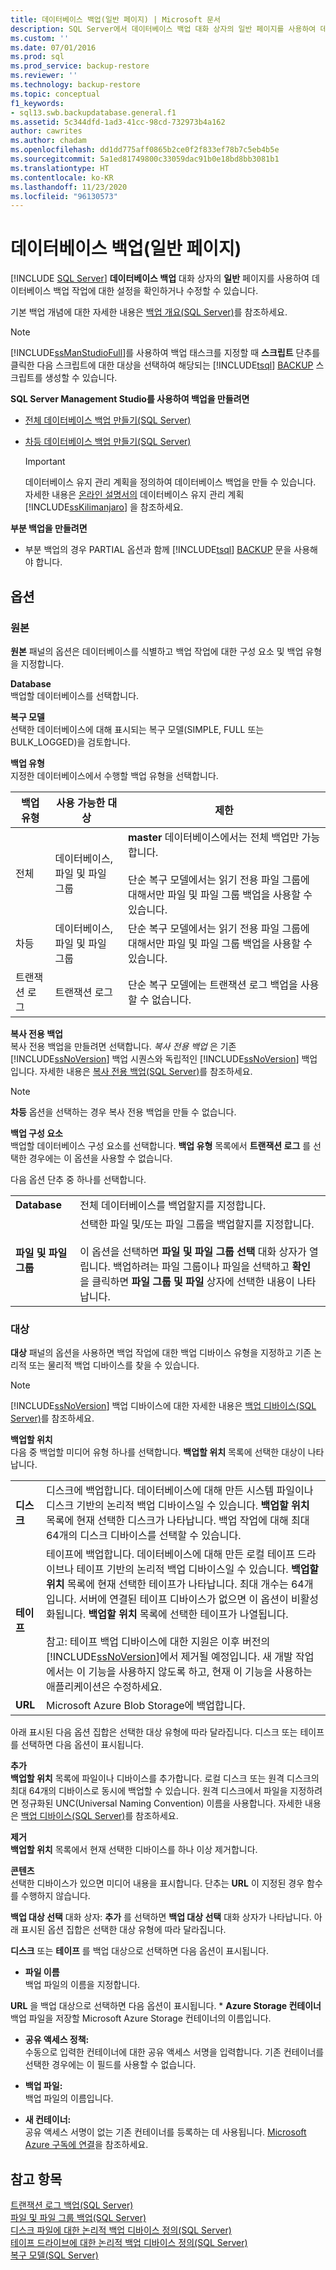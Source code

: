 ```yaml
---
title: 데이터베이스 백업(일반 페이지) | Microsoft 문서
description: SQL Server에서 데이터베이스 백업 대화 상자의 일반 페이지를 사용하여 데이터베이스 백업 작업의 원본 및 대상 설정을 확인하거나 수정할 수 있습니다.
ms.custom: ''
ms.date: 07/01/2016
ms.prod: sql
ms.prod_service: backup-restore
ms.reviewer: ''
ms.technology: backup-restore
ms.topic: conceptual
f1_keywords:
- sql13.swb.backupdatabase.general.f1
ms.assetid: 5c344dfd-1ad3-41cc-98cd-732973b4a162
author: cawrites
ms.author: chadam
ms.openlocfilehash: dd1dd775aff0865b2ce0f2f833ef78b7c5eb4b5e
ms.sourcegitcommit: 5a1ed81749800c33059dac91b0e18bd8bb3081b1
ms.translationtype: HT
ms.contentlocale: ko-KR
ms.lasthandoff: 11/23/2020
ms.locfileid: "96130573"
---
```

# <a name="back-up-database-general-page"></a>데이터베이스 백업(일반 페이지)
 [!INCLUDE [SQL Server](../../includes/applies-to-version/sqlserver.md)]
  **데이터베이스 백업** 대화 상자의 **일반** 페이지를 사용하여 데이터베이스 백업 작업에 대한 설정을 확인하거나 수정할 수 있습니다.  
  
 기본 백업 개념에 대한 자세한 내용은 [백업 개요&#40;SQL Server&#41;](../../relational-databases/backup-restore/backup-overview-sql-server.md)를 참조하세요.  
  
> [!NOTE]  
>  [!INCLUDE[ssManStudioFull](../../includes/ssmanstudiofull-md.md)]를 사용하여 백업 태스크를 지정할 때 **스크립트** 단추를 클릭한 다음 스크립트에 대한 대상을 선택하여 해당되는 [!INCLUDE[tsql](../../includes/tsql-md.md)] [BACKUP](../../t-sql/statements/backup-transact-sql.md) 스크립트를 생성할 수 있습니다.  
  
 **SQL Server Management Studio를 사용하여 백업을 만들려면**  
  
-   [전체 데이터베이스 백업 만들기&#40;SQL Server&#41;](../../relational-databases/backup-restore/create-a-full-database-backup-sql-server.md)  
  
-   [차등 데이터베이스 백업 만들기&#40;SQL Server&#41;](../../relational-databases/backup-restore/create-a-differential-database-backup-sql-server.md)  
  
    > [!IMPORTANT]  
    >  데이터베이스 유지 관리 계획을 정의하여 데이터베이스 백업을 만들 수 있습니다. 자세한 내용은 [온라인 설명서의](../maintenance-plans/maintenance-plans.md) 데이터베이스 유지 관리 계획 [!INCLUDE[ssKilimanjaro](../../includes/sskilimanjaro-md.md)] 을 참조하세요.  
  
 **부분 백업을 만들려면**  
  
-   부분 백업의 경우 PARTIAL 옵션과 함께 [!INCLUDE[tsql](../../includes/tsql-md.md)] [BACKUP](../../t-sql/statements/backup-transact-sql.md) 문을 사용해야 합니다.  
  
## <a name="options"></a>옵션  
  
### <a name="source"></a>원본  
 **원본** 패널의 옵션은 데이터베이스를 식별하고 백업 작업에 대한 구성 요소 및 백업 유형을 지정합니다.  
  
 **Database**  
 백업할 데이터베이스를 선택합니다.  
  
 **복구 모델**  
 선택한 데이터베이스에 대해 표시되는 복구 모델(SIMPLE, FULL 또는 BULK_LOGGED)을 검토합니다.  
  
 **백업 유형**  
 지정한 데이터베이스에서 수행할 백업 유형을 선택합니다.  
  
|백업 유형|사용 가능한 대상|제한|  
|-----------------|-------------------|------------------|  
|전체|데이터베이스, 파일 및 파일 그룹|**master** 데이터베이스에서는 전체 백업만 가능합니다.<br /><br /> 단순 복구 모델에서는 읽기 전용 파일 그룹에 대해서만 파일 및 파일 그룹 백업을 사용할 수 있습니다.|  
|차등|데이터베이스, 파일 및 파일 그룹|단순 복구 모델에서는 읽기 전용 파일 그룹에 대해서만 파일 및 파일 그룹 백업을 사용할 수 있습니다.|  
|트랜잭션 로그|트랜잭션 로그|단순 복구 모델에는 트랜잭션 로그 백업을 사용할 수 없습니다.|  
  
 **복사 전용 백업**  
 복사 전용 백업을 만들려면 선택합니다. *복사 전용 백업* 은 기존 [!INCLUDE[ssNoVersion](../../includes/ssnoversion-md.md)] 백업 시퀀스와 독립적인 [!INCLUDE[ssNoVersion](../../includes/ssnoversion-md.md)] 백업입니다. 자세한 내용은 [복사 전용 백업&#40;SQL Server&#41;](../../relational-databases/backup-restore/copy-only-backups-sql-server.md)를 참조하세요.  
  
> [!NOTE]  
>  **차등** 옵션을 선택하는 경우 복사 전용 백업을 만들 수 없습니다.  
  
 **백업 구성 요소**  
 백업할 데이터베이스 구성 요소를 선택합니다. **백업 유형** 목록에서 **트랜잭션 로그** 를 선택한 경우에는 이 옵션을 사용할 수 없습니다.  
  
 다음 옵션 단추 중 하나를 선택합니다.  
  
|||  
|-|-|  
|**Database**|전체 데이터베이스를 백업할지를 지정합니다.|  
|**파일 및 파일 그룹**|선택한 파일 및/또는 파일 그룹을 백업할지를 지정합니다.<br /><br /> 이 옵션을 선택하면 **파일 및 파일 그룹 선택** 대화 상자가 열립니다. 백업하려는 파일 그룹이나 파일을 선택하고 **확인** 을 클릭하면 **파일 그룹 및 파일** 상자에 선택한 내용이 나타납니다.|  
  
### <a name="destination"></a>대상  
 **대상** 패널의 옵션을 사용하면 백업 작업에 대한 백업 디바이스 유형을 지정하고 기존 논리적 또는 물리적 백업 디바이스를 찾을 수 있습니다.  
  
> [!NOTE]  
>  [!INCLUDE[ssNoVersion](../../includes/ssnoversion-md.md)] 백업 디바이스에 대한 자세한 내용은 [백업 디바이스&#40;SQL Server&#41;](../../relational-databases/backup-restore/backup-devices-sql-server.md)를 참조하세요.  
  
 **백업할 위치**  
 다음 중 백업할 미디어 유형 하나를 선택합니다. **백업할 위치** 목록에 선택한 대상이 나타납니다.  
  
|||  
|-|-|  
|**디스크**|디스크에 백업합니다. 데이터베이스에 대해 만든 시스템 파일이나 디스크 기반의 논리적 백업 디바이스일 수 있습니다. **백업할 위치** 목록에 현재 선택한 디스크가 나타납니다. 백업 작업에 대해 최대 64개의 디스크 디바이스를 선택할 수 있습니다.|  
|**테이프**|테이프에 백업합니다. 데이터베이스에 대해 만든 로컬 테이프 드라이브나 테이프 기반의 논리적 백업 디바이스일 수 있습니다. **백업할 위치** 목록에 현재 선택한 테이프가 나타납니다. 최대 개수는 64개입니다. 서버에 연결된 테이프 디바이스가 없으면 이 옵션이 비활성화됩니다. **백업할 위치** 목록에 선택한 테이프가 나열됩니다.<br /><br /> 참고: 테이프 백업 디바이스에 대한 지원은 이후 버전의 [!INCLUDE[ssNoVersion](../../includes/ssnoversion-md.md)]에서 제거될 예정입니다. 새 개발 작업에서는 이 기능을 사용하지 않도록 하고, 현재 이 기능을 사용하는 애플리케이션은 수정하세요.|  
|**URL**|Microsoft Azure Blob Storage에 백업합니다.|  
  
 아래 표시된 다음 옵션 집합은 선택한 대상 유형에 따라 달라집니다. 디스크 또는 테이프를 선택하면 다음 옵션이 표시됩니다.  
  
 **추가**  
 **백업할 위치** 목록에 파일이나 디바이스를 추가합니다. 로컬 디스크 또는 원격 디스크의 최대 64개의 디바이스로 동시에 백업할 수 있습니다. 원격 디스크에서 파일을 지정하려면 정규화된 UNC(Universal Naming Convention) 이름을 사용합니다. 자세한 내용은 [백업 디바이스&#40;SQL Server&#41;](../../relational-databases/backup-restore/backup-devices-sql-server.md)를 참조하세요.  
 
 
  
 **제거**  
 **백업할 위치** 목록에서 현재 선택한 디바이스를 하나 이상 제거합니다.  
  
 **콘텐츠**  
선택한 디바이스가 있으면 미디어 내용을 표시합니다.  단추는 **URL** 이 지정된 경우 함수를 수행하지 않습니다. 
   
**백업 대상 선택** 대화 상자: **추가** 를 선택하면 **백업 대상 선택** 대화 상자가 나타납니다.   아래 표시된 옵션 집합은 선택한 대상 유형에 따라 달라집니다. 

**디스크** 또는 **테이프** 를 백업 대상으로 선택하면 다음 옵션이 표시됩니다.  

*
  **파일 이름**  
    백업 파일의 이름을 지정합니다.

**URL** 을 백업 대상으로 선택하면 다음 옵션이 표시됩니다.
*
  **Azure Storage 컨테이너**  
  백업 파일을 저장할 Microsoft Azure Storage 컨테이너의 이름입니다. 
   
*
  **공유 액세스 정책:**  
  수동으로 입력한 컨테이너에 대한 공유 액세스 서명을 입력합니다.  기존 컨테이너를 선택한 경우에는 이 필드를 사용할 수 없습니다.
  
*
  **백업 파일:**  
  백업 파일의 이름입니다.

*
  **새 컨테이너:**  
공유 액세스 서명이 없는 기존 컨테이너를 등록하는 데 사용됩니다.  [Microsoft Azure 구독에 연결](../../relational-databases/backup-restore/connect-to-a-microsoft-azure-subscription.md)을 참조하세요.
  
## <a name="see-also"></a>참고 항목  
 [트랜잭션 로그 백업&#40;SQL Server&#41;](../../relational-databases/backup-restore/back-up-a-transaction-log-sql-server.md)   
 [파일 및 파일 그룹 백업&#40;SQL Server&#41;](../../relational-databases/backup-restore/back-up-files-and-filegroups-sql-server.md)   
 [디스크 파일에 대한 논리적 백업 디바이스 정의&#40;SQL Server&#41;](../../relational-databases/backup-restore/define-a-logical-backup-device-for-a-disk-file-sql-server.md)   
 [테이프 드라이브에 대한 논리적 백업 디바이스 정의&#40;SQL Server&#41;](../../relational-databases/backup-restore/define-a-logical-backup-device-for-a-tape-drive-sql-server.md)   
 [복구 모델&#40;SQL Server&#41;](../../relational-databases/backup-restore/recovery-models-sql-server.md)  
  
  
